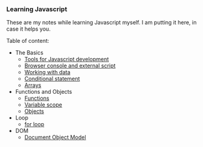 ### Learning Javascript 

These are my notes while learning Javascript myself. I am putting it here, in case it helps you. 

Table of content: 

+ The Basics 
    - [Tools for Javascript development](basics/setup.md)
    - [Browser console and external script](basics/console.md) 
    - [Working with data](basics/working-with-data.md) 
    - [Conditional statement](basics/conditional-statement.md) 
    - [Arrays](basics/arrays.md) 
+ Functions and Objects 
    - [Functions](functions-objects/functions.md) 
    - [Variable scope](functions-objects/variable-scope.md) 
    - [Objects](functions-objects/objects.md) 
+ Loop 
    - [for loop](loop/loop.md)
+ DOM 
    - [Document Object Model](DOM/dom.md)

